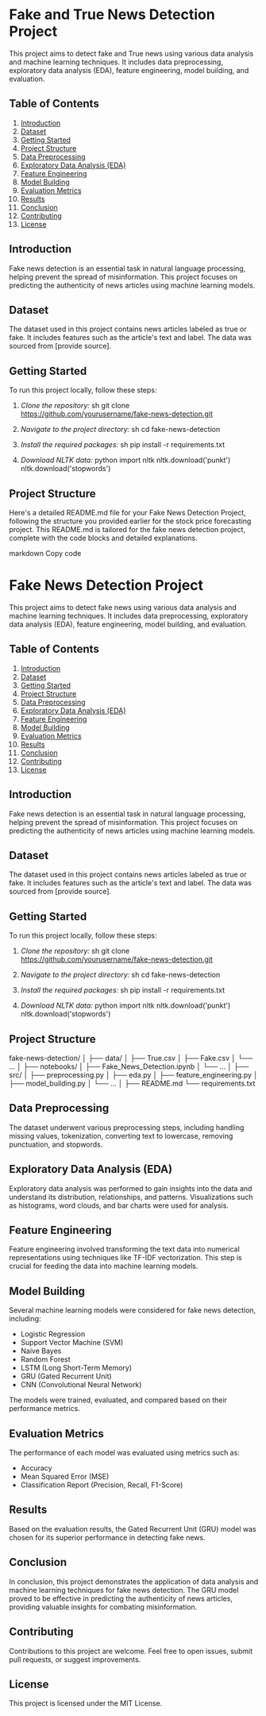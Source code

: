 # Fake and True News Detection Project

This project aims to detect fake and True news using various data analysis and machine learning techniques. It includes data preprocessing, exploratory data analysis (EDA), feature engineering, model building, and evaluation.

## Table of Contents
1. [Introduction](#introduction)
2. [Dataset](#dataset)
3. [Getting Started](#getting-started)
4. [Project Structure](#project-structure)
5. [Data Preprocessing](#data-preprocessing)
6. [Exploratory Data Analysis (EDA)](#exploratory-data-analysis-eda)
7. [Feature Engineering](#feature-engineering)
8. [Model Building](#model-building)
9. [Evaluation Metrics](#evaluation-metrics)
10. [Results](#results)
11. [Conclusion](#conclusion)
12. [Contributing](#contributing)
13. [License](#license)

## Introduction
Fake news detection is an essential task in natural language processing, helping prevent the spread of misinformation. This project focuses on predicting the authenticity of news articles using machine learning models.

## Dataset
The dataset used in this project contains news articles labeled as true or fake. It includes features such as the article's text and label. The data was sourced from [provide source].

## Getting Started
To run this project locally, follow these steps:

1. *Clone the repository:*
    sh
    git clone https://github.com/yourusername/fake-news-detection.git
    

2. *Navigate to the project directory:*
    sh
    cd fake-news-detection
    

3. *Install the required packages:*
    sh
    pip install -r requirements.txt
    

4. *Download NLTK data:*
    python
    import nltk
    nltk.download('punkt')
    nltk.download('stopwords')
    

## Project Structure

Here's a detailed README.md file for your Fake News Detection Project, following the structure you provided earlier for the stock price forecasting project. This README.md is tailored for the fake news detection project, complete with the code blocks and detailed explanations.

markdown
Copy code
# Fake News Detection Project

This project aims to detect fake news using various data analysis and machine learning techniques. It includes data preprocessing, exploratory data analysis (EDA), feature engineering, model building, and evaluation.

## Table of Contents
1. [Introduction](#introduction)
2. [Dataset](#dataset)
3. [Getting Started](#getting-started)
4. [Project Structure](#project-structure)
5. [Data Preprocessing](#data-preprocessing)
6. [Exploratory Data Analysis (EDA)](#exploratory-data-analysis-eda)
7. [Feature Engineering](#feature-engineering)
8. [Model Building](#model-building)
9. [Evaluation Metrics](#evaluation-metrics)
10. [Results](#results)
11. [Conclusion](#conclusion)
12. [Contributing](#contributing)
13. [License](#license)

## Introduction
Fake news detection is an essential task in natural language processing, helping prevent the spread of misinformation. This project focuses on predicting the authenticity of news articles using machine learning models.

## Dataset
The dataset used in this project contains news articles labeled as true or fake. It includes features such as the article's text and label. The data was sourced from [provide source].

## Getting Started
To run this project locally, follow these steps:

1. *Clone the repository:*
    sh
    git clone https://github.com/yourusername/fake-news-detection.git
    

2. *Navigate to the project directory:*
    sh
    cd fake-news-detection
    

3. *Install the required packages:*
    sh
    pip install -r requirements.txt
    

4. *Download NLTK data:*
    python
    import nltk
    nltk.download('punkt')
    nltk.download('stopwords')
    

## Project Structure
fake-news-detection/
│
├── data/
│ ├── True.csv
│ ├── Fake.csv
│ └── ...
│
├── notebooks/
│ ├── Fake_News_Detection.ipynb
│ └── ...
│
├── src/
│ ├── preprocessing.py
│ ├── eda.py
│ ├── feature_engineering.py
│ ├── model_building.py
│ └── ...
│
├── README.md
└── requirements.txt

## Data Preprocessing
The dataset underwent various preprocessing steps, including handling missing values, tokenization, converting text to lowercase, removing punctuation, and stopwords.

## Exploratory Data Analysis (EDA)
Exploratory data analysis was performed to gain insights into the data and understand its distribution, relationships, and patterns. Visualizations such as histograms, word clouds, and bar charts were used for analysis.

## Feature Engineering
Feature engineering involved transforming the text data into numerical representations using techniques like TF-IDF vectorization. This step is crucial for feeding the data into machine learning models.

## Model Building
Several machine learning models were considered for fake news detection, including:
- Logistic Regression
- Support Vector Machine (SVM)
- Naive Bayes
- Random Forest
- LSTM (Long Short-Term Memory)
- GRU (Gated Recurrent Unit)
- CNN (Convolutional Neural Network)

The models were trained, evaluated, and compared based on their performance metrics.

## Evaluation Metrics
The performance of each model was evaluated using metrics such as:
- Accuracy
- Mean Squared Error (MSE)
- Classification Report (Precision, Recall, F1-Score)

## Results
Based on the evaluation results, the Gated Recurrent Unit (GRU) model was chosen for its superior performance in detecting fake news.

## Conclusion
In conclusion, this project demonstrates the application of data analysis and machine learning techniques for fake news detection. The GRU model proved to be effective in predicting the authenticity of news articles, providing valuable insights for combating misinformation.

## Contributing
Contributions to this project are welcome. Feel free to open issues, submit pull requests, or suggest improvements.

## License
This project is licensed under the MIT License.
